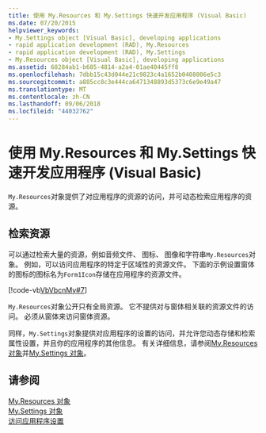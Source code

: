 ```yaml
---
title: 使用 My.Resources 和 My.Settings 快速开发应用程序 (Visual Basic)
ms.date: 07/20/2015
helpviewer_keywords:
- My.Settings object [Visual Basic], developing applications
- rapid application development (RAD), My.Resources
- rapid application development (RAD), My.Settings
- My.Resources object [Visual Basic], developing applications
ms.assetid: 68284ab1-b685-4814-a2a4-01ae40445ff8
ms.openlocfilehash: 7dbb15c43d044e21c9823c4a1652b0408006e5c3
ms.sourcegitcommit: a885cc8c3e444ca6471348893d5373c6e9e49a47
ms.translationtype: MT
ms.contentlocale: zh-CN
ms.lasthandoff: 09/06/2018
ms.locfileid: "44032762"
---
```

# <a name="rapid-application-development-with-myresources-and-mysettings-visual-basic"></a>使用 My.Resources 和 My.Settings 快速开发应用程序 (Visual Basic)
`My.Resources`对象提供了对应用程序的资源的访问，并可动态检索应用程序的资源。  
  
## <a name="retrieving-resources"></a>检索资源  
 可以通过检索大量的资源，例如音频文件、 图标、 图像和字符串`My.Resources`对象。 例如，可以访问应用程序的特定于区域性的资源文件。 下面的示例设置窗体的图标的图标名为`Form1Icon`存储在应用程序的资源文件。  
  
 [!code-vb[VbVbcnMy#7](../../../visual-basic/developing-apps/development-with-my/codesnippet/VisualBasic/rapid-application-development-with-my-resources-and-my-settings_1.vb)]  
  
 `My.Resources`对象公开只有全局资源。 它不提供对与窗体相关联的资源文件的访问。 必须从窗体来访问窗体资源。  
  
 同样，`My.Settings`对象提供对应用程序的设置的访问，并允许您动态存储和检索属性设置，并且你的应用程序的其他信息。 有关详细信息，请参阅[My.Resources 对象](../../../visual-basic/language-reference/objects/my-resources-object.md)并[My.Settings 对象](../../../visual-basic/language-reference/objects/my-settings-object.md)。  
  
## <a name="see-also"></a>请参阅  
 [My.Resources 对象](../../../visual-basic/language-reference/objects/my-resources-object.md)  
 [My.Settings 对象](../../../visual-basic/language-reference/objects/my-settings-object.md)  
 [访问应用程序设置](../../../visual-basic/developing-apps/programming/app-settings/index.md)
